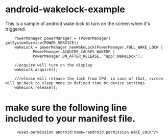 # android-wakelock-example
This is a sample of android wake lock to turn on the screen when it's triggered. 

      
        PowerManager powerManager = (PowerManager) getSystemService(POWER_SERVICE);
        wakeLock = powerManager.newWakeLock(PowerManager.FULL_WAKE_LOCK |
                PowerManager.ACQUIRE_CAUSES_WAKEUP |
                PowerManager.ON_AFTER_RELEASE, "app::WakeLock");

        //acquire will turn on the display
        wakeLock.acquire();

        //release will release the lock from CPU, in case of that, screen will go back to sleep mode in defined time bt device settings
        wakeLock.release();
        
        
# make sure the following line included to your manifest file.
        
         <uses-permission android:name="android.permission.WAKE_LOCK"/>
